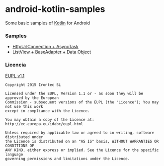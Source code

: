 # android-kotlin-samples

Some basic samples of [Kotlin](http://kotlinlang.org/) for Android

### Samples

- [HttpUrlConnection + AsyncTask](https://github.com/irontec/android-kotlin-samples/tree/master/HttpUrlConnection%20%2B%20AsyncTask)
- [ListView + BaseAdapter + Data Object](https://github.com/irontec/android-kotlin-samples/tree/master/ListView%20%2B%20BaseAdapter%20%2B%20Data%20Object)

### Licencia

[EUPL v1.1](https://github.com/irontec/android-kotlin-samples/blob/master/LICENSE)

```
Copyright 2015 Irontec SL

Licensed under the EUPL, Version 1.1 or - as soon they will be approved by the European
Commission - subsequent versions of the EUPL (the "Licence"); You may not use this work
except in compliance with the Licence.

You may obtain a copy of the Licence at:
http://ec.europa.eu/idabc/eupl.html

Unless required by applicable law or agreed to in writing, software distributed under 
the Licence is distributed on an "AS IS" basis, WITHOUT WARRANTIES OR CONDITIONS OF 
ANY KIND, either express or implied. See the Licence for the specific language 
governing permissions and limitations under the Licence.
```
